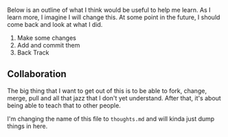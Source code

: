 
Below is an outline of what I think would be useful to help me learn.
As I learn more, I imagine I will change this. At some point in the 
future, I should come back and look at what I did.

1. Make some changes
2. Add and commit them
3. Back Track


## Collaboration
The big thing that I want to get out of this is to be able to fork,
change, merge, pull and all that jazz that I don't yet understand.
After that, it's about being able to teach that to other people.

I'm changing the name of this file to `thoughts.md` and will kinda just dump things in here.